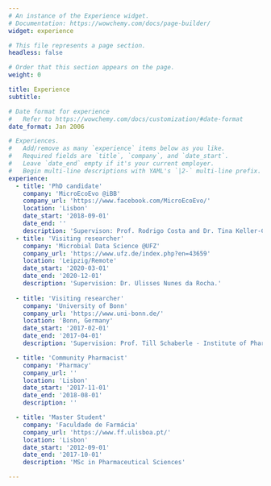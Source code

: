 ```yaml
---
# An instance of the Experience widget.
# Documentation: https://wowchemy.com/docs/page-builder/
widget: experience

# This file represents a page section.
headless: false

# Order that this section appears on the page.
weight: 0

title: Experience
subtitle:

# Date format for experience
#   Refer to https://wowchemy.com/docs/customization/#date-format
date_format: Jan 2006

# Experiences.
#   Add/remove as many `experience` items below as you like.
#   Required fields are `title`, `company`, and `date_start`.
#   Leave `date_end` empty if it's your current employer.
#   Begin multi-line descriptions with YAML's `|2-` multi-line prefix.
experience:
  - title: 'PhD candidate'
    company: 'MicroEcoEvo @iBB'
    company_url: 'https://www.facebook.com/MicroEcoEvo/'
    location: 'Lisbon'
    date_start: '2018-09-01'
    date_end: ''
    description: 'Supervison: Prof. Rodrigo Costa and Dr. Tina Keller-Costa.'
  - title: 'Visiting researcher'
    company: 'Microbial Data Science @UFZ'
    company_url: 'https://www.ufz.de/index.php?en=43659'
    location: 'Leipzig/Remote'
    date_start: '2020-03-01'
    date_end: '2020-12-01'
    description: 'Supervision: Dr. Ulisses Nunes da Rocha.'
        
  - title: 'Visiting researcher'
    company: 'University of Bonn'
    company_url: 'https://www.uni-bonn.de/'
    location: 'Bonn, Germany'
    date_start: '2017-02-01'
    date_end: '2017-04-01'
    description: 'Supervision: Prof. Till Schaberle - Institute of Pharmaceutical Biology'

  - title: 'Community Pharmacist'
    company: 'Pharmacy'
    company_url: ''
    location: 'Lisbon'
    date_start: '2017-11-01'
    date_end: '2018-08-01'
    description: ''

  - title: 'Master Student'
    company: 'Faculdade de Farmácia'
    company_url: 'https://www.ff.ulisboa.pt/'
    location: 'Lisbon'
    date_start: '2012-09-01'
    date_end: '2017-10-01'
    description: 'MSc in Pharmaceutical Sciences'

---
```

